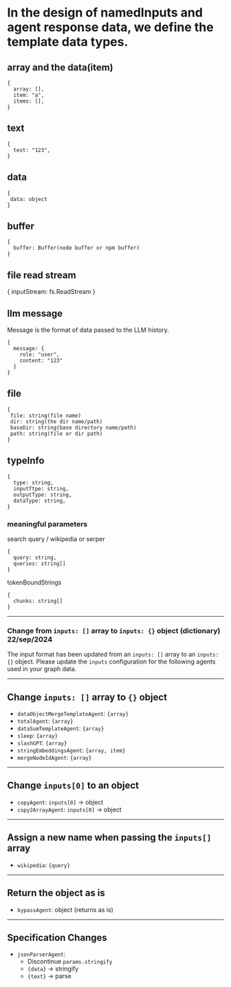 # In the design of namedInputs and agent response data, we define the template data types.

## array and the data(item)

```
{
  array: [],
  item: "a",
  items: [],
}
```

## text

```
{
  text: "123",
}
```

## data

```
{
 data: object
}
```

## buffer

```
{
  buffer: Buffer(node buffer or npm buffer)
}
```

## file read stream
{
  inputStream: fs.ReadStream 
}

## llm message

Message is the format of data passed to the LLM history.

```
{
  message: {
    role: "user",
    content: "123"
  }
}
```

## file

```
{
 file: string(file name)
 dir: string(the dir name/path)
 baseDir: string(base directory name/path)
 path: string(file or dir path)
}
```

## typeInfo

```
{
  type: string,
  inputTtpe: string,
  outputType: string,
  dataType: string,
}
```

### meaningful parameters

search query / wikipedia or serper

```
{
  query: string,
  queries: string[]
}

```

tokenBoundStrings

```
{
  chunks: string[]
}
```

---

### Change from `inputs: []` array to `inputs: {}` object (dictionary) 22/sep/2024

The input format has been updated from an `inputs: []` array to an `inputs: {}` object. Please update the `inputs` configuration for the following agents used in your graph data.

---

## Change `inputs: []` array to `{}` object

- `dataObjectMergeTemplateAgent`: `{array}`
- `totalAgent`: `{array}`
- `dataSumTemplateAgent`: `{array}`
- `sleep`: `{array}`
- `slashGPT`: `{array}`
- `stringEmbeddingsAgent`: `{array, item}`
- `mergeNodeIdAgent`: `{array}`

---

## Change `inputs[0]` to an object

- `copyAgent`: `inputs[0]` -> object
- `copy2ArrayAgent`: `inputs[0]` -> object

---

## Assign a new name when passing the `inputs[]` array

- `wikipedia`: `{query}`

---

## Return the object as is

- `bypassAgent`: object (returns as is)

---

## Specification Changes

- `jsonParserAgent`:
  - Discontinue `params.stringify`
  - `{data}` -> stringify
  - `{text}` -> parse
